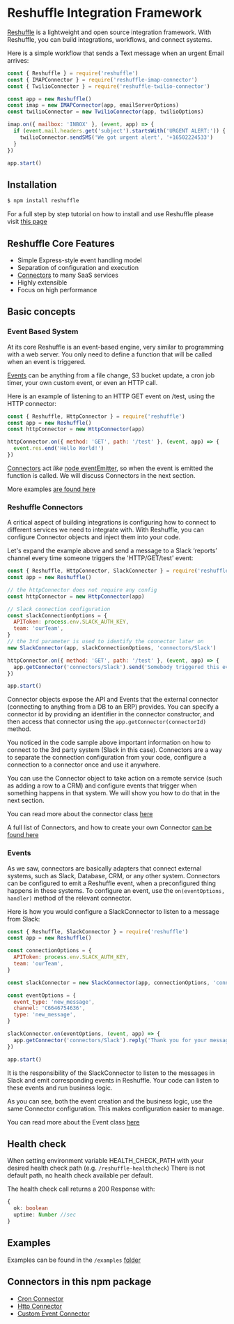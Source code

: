# Reshuffle Integration Framework
[Reshuffle](https://www.npmjs.com/package/reshuffle) is a lightweight and open source integration framework. With Reshuffle, you can build integrations, workflows, and connect systems.

Here is a simple workflow that sends a Text message when an urgent Email arrives:
 
```js
const { Reshuffle } = require('reshuffle')
const { IMAPConnector } = require('reshuffle-imap-connector')
const { TwilioConnector } = require('reshuffle-twilio-connector')

const app = new Reshuffle()
const imap = new IMAPConnector(app, emailServerOptions)
const twilioConnector = new TwilioConnector(app, twilioOptions)

imap.on({ mailbox: 'INBOX' }, (event, app) => {
  if (event.mail.headers.get('subject').startsWith('URGENT ALERT:')) {
    twilioConnector.sendSMS('We got urgent alert', '+16502224533')
  }
})

app.start()
```

## Installation
```bash
$ npm install reshuffle
```

For a full step by step tutorial on how to install and use Reshuffle please visit [this page](https://dev.reshuffle.com/docs/getting-started)

## Reshuffle Core Features

- Simple Express-style event handling model
- Separation of configuration and execution
- [Connectors](https://dev.reshuffle.com/docs/connectors) to many SaaS services
- Highly extensible
- Focus on high performance

## Basic concepts
### Event Based System
At its core Reshuffle is an event-based engine, very similar to programming with a web server. You only need to define a function that will be called when an event is triggered.

[Events](https://dev.reshuffle.com/docs/the-event-class) can be anything from a file change, S3 bucket update, a cron job timer, your own custom event, or even an HTTP call.

Here is an example of listening to an HTTP GET event on /test, using the HTTP connector:

```js
const { Reshuffle, HttpConnector } = require('reshuffle')
const app = new Reshuffle()
const httpConnector = new HttpConnector(app)

httpConnector.on({ method: 'GET', path: '/test' }, (event, app) => {
  event.res.end('Hello World!')
})
```

[Connectors](https://dev.reshuffle.com/docs/the-connector-class) act _like_ [node eventEmitter](https://nodejs.org/api/events.html), so when the event is emitted the function is called. We will discuss Connectors in the next section.

More examples [are found here](https://github.com/reshufflehq/reshuffle/tree/master/examples)

### Reshuffle Connectors 
A critical aspect of building integrations is configuring how to connect to different services we need to integrate with. With Reshuffle, you can configure Connector objects and inject them into your code.

Let's expand the example above and send a message to a Slack ‘reports’ channel every time someone triggers the 'HTTP/GET/test' event:

```js
const { Reshuffle, HttpConnector, SlackConnector } = require('reshuffle')
const app = new Reshuffle()

// the httpConnector does not require any config
const httpConnector = new HttpConnector(app)

// Slack connection configuration
const slackConnectionOptions = {
  APIToken: process.env.SLACK_AUTH_KEY,
  team: 'ourTeam',
}
// the 3rd parameter is used to identify the connector later on
new SlackConnector(app, slackConnectionOptions, 'connectors/Slack')

httpConnector.on({ method: 'GET', path: '/test' }, (event, app) => {
  app.getConnector('connectors/Slack').send('Somebody triggered this event!', '#reports')
})

app.start()
```
Connector objects expose the API and Events that the external connector (connecting to anything from a DB to an ERP) provides. You can specify a connector id by providing an identifier in the connector constructor, and then access that connector using the `app.getConnector(connectorId)` method.

You noticed in the code sample above important information on how to connect to the 3rd party system (Slack in this case). Connectors are a way to separate the connection configuration from your code, configure a connection to a connector once and use it anywhere.

You can use the Connector object to take action on a remote service (such as adding a row to a CRM) and configure events that trigger when something happens in that system. We will show you how to do that in the next section.

You can read more about the connector class [here](https://dev.reshuffle.com/docs/the-connector-class) 

A full list of Connectors, and how to create your own Connector [can be found here](https://dev.reshuffle.com/docs/connectors)

### Events
As we saw, connectors are basically adapters that connect external systems, such as Slack, Database, CRM, or any other system. 
Connectors can be configured to emit a Reshuffle event, when a preconfigured thing happens in these systems. 
To configure an event, use the `on(eventOptions, handler)` method of the relevant connector.

Here is how you would configure a SlackConnector to listen to a message from Slack:
```js
const { Reshuffle, SlackConnector } = require('reshuffle')
const app = new Reshuffle()

const connectionOptions = {
  APIToken: process.env.SLACK_AUTH_KEY,
  team: 'ourTeam',
}

const slackConnector = new SlackConnector(app, connectionOptions, 'connectors/Slack')

const eventOptions = {
  event_type: 'new_message',
  channel: 'C6646754636',
  type: 'new_message',
}

slackConnector.on(eventOptions, (event, app) => {
  app.getConnector('connectors/Slack').reply('Thank you for your message!')
})

app.start()
```
It is the responsibility of the SlackConnector to listen to the messages in Slack and emit corresponding events in Reshuffle. Your code can listen to these events and run business logic.

As you can see, both the event creation and the business logic, use the same Connector configuration. This makes configuration easier to manage.

You can read more about the Event class [here](https://dev.reshuffle.com/docs/the-event-class)

## Health check
When setting environment variable HEALTH_CHECK_PATH with your desired health check path (e.g. `/reshuffle-healthcheck`)
There is not default path, no health check available per default.

The health check call returns a 200 Response with:
```ts
{
  ok: boolean
  uptime: Number //sec
}
```

## Examples
Examples can be found in the `/examples` [folder](https://github.com/reshufflehq/reshuffle/tree/master/examples)

## Connectors in this npm package
* [Cron Connector](doc/CronConnector.md)
* [Http Connector](doc/HttpConnector.md)
* [Custom Event Connector](doc/CustomEventConnector.md)
